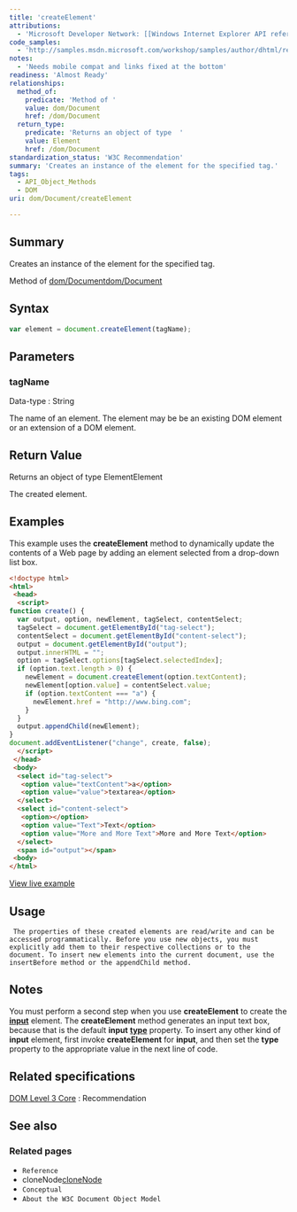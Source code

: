 ```yaml
---
title: 'createElement'
attributions:
  - 'Microsoft Developer Network: [[Windows Internet Explorer API reference](http://msdn.microsoft.com/en-us/library/ie/hh828809%28v=vs.85%29.aspx) Article]'
code_samples:
  - 'http://samples.msdn.microsoft.com/workshop/samples/author/dhtml/refs/createElement.htm'
notes:
  - 'Needs mobile compat and links fixed at the bottom'
readiness: 'Almost Ready'
relationships:
  method_of:
    predicate: 'Method of '
    value: dom/Document
    href: /dom/Document
  return_type:
    predicate: 'Returns an object of type  '
    value: Element
    href: /dom/Document
standardization_status: 'W3C Recommendation'
summary: 'Creates an instance of the element for the specified tag.'
tags:
  - API_Object_Methods
  - DOM
uri: dom/Document/createElement

---
```

## Summary

Creates an instance of the element for the specified tag.

Method of [dom/Document](/dom/Document)[dom/Document](/dom/Document)

## Syntax

``` js
var element = document.createElement(tagName);
```

## Parameters

### tagName

 Data-type
:   String

 The name of an element. The element may be be an existing DOM element or an extension of a DOM element.

## Return Value

Returns an object of type ElementElement

The created element.

## Examples

This example uses the **createElement** method to dynamically update the contents of a Web page by adding an element selected from a drop-down list box.

``` html
<!doctype html>
<html>
 <head>
  <script>
function create() {
  var output, option, newElement, tagSelect, contentSelect;
  tagSelect = document.getElementById("tag-select");
  contentSelect = document.getElementById("content-select");
  output = document.getElementById("output");
  output.innerHTML = "";
  option = tagSelect.options[tagSelect.selectedIndex];
  if (option.text.length > 0) {
    newElement = document.createElement(option.textContent);
    newElement[option.value] = contentSelect.value;
    if (option.textContent === "a") {
      newElement.href = "http://www.bing.com";
    }
  }
  output.appendChild(newElement);
}
document.addEventListener("change", create, false);
  </script>
 </head>
 <body>
  <select id="tag-select">
   <option value="textContent">a</option>
   <option value="value">textarea</option>
  </select>
  <select id="content-select">
   <option></option>
   <option value="Text">Text</option>
   <option value="More and More Text">More and More Text</option>
  </select>
  <span id="output"></span>
 <body>
</html>
```

[View live example](http://samples.msdn.microsoft.com/workshop/samples/author/dhtml/refs/createElement.htm)

## Usage

     The properties of these created elements are read/write and can be accessed programmatically. Before you use new objects, you must explicitly add them to their respective collections or to the document. To insert new elements into the current document, use the insertBefore method or the appendChild method.

## Notes

You must perform a second step when you use **createElement** to create the [**input**](/html/elements/input) element. The **createElement** method generates an input text box, because that is the default **input** [**type**](/html/attributes/type) property. To insert any other kind of **input** element, first invoke **createElement** for **input**, and then set the **type** property to the appropriate value in the next line of code.

## Related specifications

[DOM Level 3 Core](http://www.w3.org/TR/DOM-Level-3-Core/core.html#ID-2141741547)
:   Recommendation

## See also

### Related pages

-   `Reference`
-   cloneNode[cloneNode](/dom/Node/cloneNode)
-   `Conceptual`
-   `About the W3C Document Object Model`
